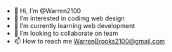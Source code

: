 - 👋 Hi, I’m @Warren2100
- 👀 I’m interested in codimg web design
- 🌱 I’m currently learning web development 
- 💞️ I’m looking to collaborate on team
- 📫 How to reach me WarrenBrooks2100@gmail.com

<!---
Warren2100/Warren2100 is a ✨ special ✨ repository because its `README.md` (this file) appears on your GitHub profile.
You can click the Preview link to take a look at your changes.
--->
